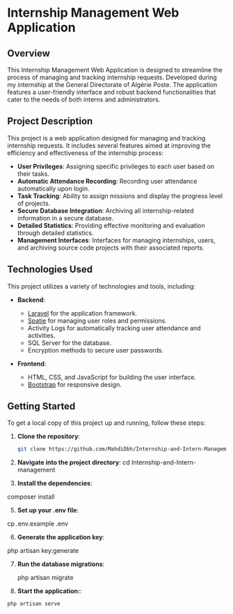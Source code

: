# Internship Management Web Application

## Overview

This Internship Management Web Application is designed to streamline the process of managing and tracking internship requests. Developed during my internship at the General Directorate of Algérie Poste. The application features a user-friendly interface and robust backend functionalities that cater to the needs of both interns and administrators.

## Project Description

This project is a web application designed for managing and tracking internship requests. It includes several features aimed at improving the efficiency and effectiveness of the internship process:

- **User Privileges**: Assigning specific privileges to each user based on their tasks.
- **Automatic Attendance Recording**: Recording user attendance automatically upon login.
- **Task Tracking**: Ability to assign missions and display the progress level of projects.
- **Secure Database Integration**: Archiving all internship-related information in a secure database.
- **Detailed Statistics**: Providing effective monitoring and evaluation through detailed statistics.
- **Management Interfaces**: Interfaces for managing internships, users, and archiving source code projects with their associated reports.

## Technologies Used

This project utilizes a variety of technologies and tools, including:

- **Backend**:
  - [Laravel](https://laravel.com) for the application framework.
  - [Spatie](https://spatie.be/docs/laravel-permission/v5/introduction) for managing user roles and permissions.
  - Activity Logs for automatically tracking user attendance and activities.
  - SQL Server for the database.
  - Encryption methods to secure user passwords.

- **Frontend**:
  - HTML, CSS, and JavaScript for building the user interface.
  - [Bootstrap](https://getbootstrap.com) for responsive design.

## Getting Started

To get a local copy of this project up and running, follow these steps:

1. **Clone the repository**:
   ```bash
   git clone https://github.com/MahdiDbh/Internship-and-Intern-Management.git

2. **Navigate into the project directory**:
 cd Internship-and-Intern-management 

3. **Install the dependencies**:
   
 composer install

5. **Set up your .env file**:

 cp .env.example .env

6. **Generate the application key**:
   
 php artisan key:generate

7. **Run the database migrations**:
   
    php artisan migrate


8. **Start the application:**: 
 ```bash
 php artisan serve
